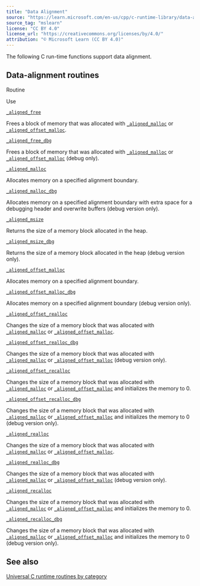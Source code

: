 ```yaml
---
title: "Data Alignment"
source: "https://learn.microsoft.com/en-us/cpp/c-runtime-library/data-alignment?view=msvc-170"
source_tag: "mslearn"
license: "CC BY 4.0"
license_url: "https://creativecommons.org/licenses/by/4.0/"
attribution: "© Microsoft Learn (CC BY 4.0)"
---
```

The following C run-time functions support data alignment.

## Data-alignment routines

Routine

Use

[`_aligned_free`](https://learn.microsoft.com/en-us/cpp/c-runtime-library/reference/aligned-free?view=msvc-170)

Frees a block of memory that was allocated with [`_aligned_malloc`](https://learn.microsoft.com/en-us/cpp/c-runtime-library/reference/aligned-malloc?view=msvc-170) or [`_aligned_offset_malloc`](https://learn.microsoft.com/en-us/cpp/c-runtime-library/reference/aligned-offset-malloc?view=msvc-170).

[`_aligned_free_dbg`](https://learn.microsoft.com/en-us/cpp/c-runtime-library/reference/aligned-free-dbg?view=msvc-170)

Frees a block of memory that was allocated with [`_aligned_malloc`](https://learn.microsoft.com/en-us/cpp/c-runtime-library/reference/aligned-malloc?view=msvc-170) or [`_aligned_offset_malloc`](https://learn.microsoft.com/en-us/cpp/c-runtime-library/reference/aligned-offset-malloc?view=msvc-170) (debug only).

[`_aligned_malloc`](https://learn.microsoft.com/en-us/cpp/c-runtime-library/reference/aligned-malloc?view=msvc-170)

Allocates memory on a specified alignment boundary.

[`_aligned_malloc_dbg`](https://learn.microsoft.com/en-us/cpp/c-runtime-library/reference/aligned-malloc-dbg?view=msvc-170)

Allocates memory on a specified alignment boundary with extra space for a debugging header and overwrite buffers (debug version only).

[`_aligned_msize`](https://learn.microsoft.com/en-us/cpp/c-runtime-library/reference/aligned-msize?view=msvc-170)

Returns the size of a memory block allocated in the heap.

[`_aligned_msize_dbg`](https://learn.microsoft.com/en-us/cpp/c-runtime-library/reference/aligned-msize-dbg?view=msvc-170)

Returns the size of a memory block allocated in the heap (debug version only).

[`_aligned_offset_malloc`](https://learn.microsoft.com/en-us/cpp/c-runtime-library/reference/aligned-offset-malloc?view=msvc-170)

Allocates memory on a specified alignment boundary.

[`_aligned_offset_malloc_dbg`](https://learn.microsoft.com/en-us/cpp/c-runtime-library/reference/aligned-offset-malloc-dbg?view=msvc-170)

Allocates memory on a specified alignment boundary (debug version only).

[`_aligned_offset_realloc`](https://learn.microsoft.com/en-us/cpp/c-runtime-library/reference/aligned-offset-realloc?view=msvc-170)

Changes the size of a memory block that was allocated with [`_aligned_malloc`](https://learn.microsoft.com/en-us/cpp/c-runtime-library/reference/aligned-malloc?view=msvc-170) or [`_aligned_offset_malloc`](https://learn.microsoft.com/en-us/cpp/c-runtime-library/reference/aligned-offset-malloc?view=msvc-170).

[`_aligned_offset_realloc_dbg`](https://learn.microsoft.com/en-us/cpp/c-runtime-library/reference/aligned-offset-realloc-dbg?view=msvc-170)

Changes the size of a memory block that was allocated with [`_aligned_malloc`](https://learn.microsoft.com/en-us/cpp/c-runtime-library/reference/aligned-malloc?view=msvc-170) or [`_aligned_offset_malloc`](https://learn.microsoft.com/en-us/cpp/c-runtime-library/reference/aligned-offset-malloc?view=msvc-170) (debug version only).

[`_aligned_offset_recalloc`](https://learn.microsoft.com/en-us/cpp/c-runtime-library/reference/aligned-offset-recalloc?view=msvc-170)

Changes the size of a memory block that was allocated with [`_aligned_malloc`](https://learn.microsoft.com/en-us/cpp/c-runtime-library/reference/aligned-malloc?view=msvc-170) or [`_aligned_offset_malloc`](https://learn.microsoft.com/en-us/cpp/c-runtime-library/reference/aligned-offset-malloc?view=msvc-170) and initializes the memory to 0.

[`_aligned_offset_recalloc_dbg`](https://learn.microsoft.com/en-us/cpp/c-runtime-library/reference/aligned-offset-recalloc-dbg?view=msvc-170)

Changes the size of a memory block that was allocated with [`_aligned_malloc`](https://learn.microsoft.com/en-us/cpp/c-runtime-library/reference/aligned-malloc?view=msvc-170) or [`_aligned_offset_malloc`](https://learn.microsoft.com/en-us/cpp/c-runtime-library/reference/aligned-offset-malloc?view=msvc-170) and initializes the memory to 0 (debug version only).

[`_aligned_realloc`](https://learn.microsoft.com/en-us/cpp/c-runtime-library/reference/aligned-realloc?view=msvc-170)

Changes the size of a memory block that was allocated with [`_aligned_malloc`](https://learn.microsoft.com/en-us/cpp/c-runtime-library/reference/aligned-malloc?view=msvc-170) or [`_aligned_offset_malloc`](https://learn.microsoft.com/en-us/cpp/c-runtime-library/reference/aligned-offset-malloc?view=msvc-170).

[`_aligned_realloc_dbg`](https://learn.microsoft.com/en-us/cpp/c-runtime-library/reference/aligned-realloc-dbg?view=msvc-170)

Changes the size of a memory block that was allocated with [`_aligned_malloc`](https://learn.microsoft.com/en-us/cpp/c-runtime-library/reference/aligned-malloc?view=msvc-170) or [`_aligned_offset_malloc`](https://learn.microsoft.com/en-us/cpp/c-runtime-library/reference/aligned-offset-malloc?view=msvc-170) (debug version only).

[`_aligned_recalloc`](https://learn.microsoft.com/en-us/cpp/c-runtime-library/reference/aligned-recalloc?view=msvc-170)

Changes the size of a memory block that was allocated with [`_aligned_malloc`](https://learn.microsoft.com/en-us/cpp/c-runtime-library/reference/aligned-malloc?view=msvc-170) or [`_aligned_offset_malloc`](https://learn.microsoft.com/en-us/cpp/c-runtime-library/reference/aligned-offset-malloc?view=msvc-170) and initializes the memory to 0.

[`_aligned_recalloc_dbg`](https://learn.microsoft.com/en-us/cpp/c-runtime-library/reference/aligned-recalloc-dbg?view=msvc-170)

Changes the size of a memory block that was allocated with [`_aligned_malloc`](https://learn.microsoft.com/en-us/cpp/c-runtime-library/reference/aligned-malloc?view=msvc-170) or [`_aligned_offset_malloc`](https://learn.microsoft.com/en-us/cpp/c-runtime-library/reference/aligned-offset-malloc?view=msvc-170) and initializes the memory to 0 (debug version only).

## See also

[Universal C runtime routines by category](https://learn.microsoft.com/en-us/cpp/c-runtime-library/run-time-routines-by-category?view=msvc-170)